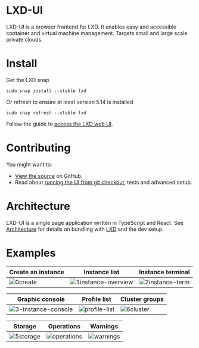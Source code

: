 # LXD-UI

LXD-UI is a browser frontend for LXD. It enables easy and accessible container and virtual machine management.
Targets small and large scale private clouds.

# Install

Get the LXD snap

    sudo snap install --stable lxd

Or refresh to ensure at least version 5.14 is installed

    sudo snap refresh --stable lxd

Follow the guide to [access the LXD web UI](https://documentation.ubuntu.com/lxd/en/latest/howto/access_ui/).

# Contributing

You might want to:

- [View the source](https://github.com/canonical/lxd-ui) on GitHub.
- Read about [running the UI from git checkout](HACKING.md), tests and advanced setup.

# Architecture

LXD-UI is a single page application written in TypeScript and React. See [Architecture](ARCHITECTURE.MD) for details on bundling with [LXD](https://github.com/canonical/lxd) and the dev setup. 

# Examples

| Create an instance                                                                                  | Instance list                                                                                                  | Instance terminal                                                                                          |
|-----------------------------------------------------------------------------------------------------|----------------------------------------------------------------------------------------------------------------|------------------------------------------------------------------------------------------------------------|
| ![0create](https://github.com/canonical/lxd-ui/assets/1155472/7f0c45a6-2ba2-4cc7-bd7c-c0ebca76d648) | ![1instance-overview](https://github.com/canonical/lxd-ui/assets/1155472/c71d2153-ea71-4ecb-ab25-fabcd6fb1e55) | ![2instance-term](https://github.com/canonical/lxd-ui/assets/1155472/c2b741e2-8806-4d4d-9a9a-f536f76a13b9) |

| Graphic console                                                                                                | Profile list                                                                                             | Cluster groups                                                                                                        |
|----------------------------------------------------------------------------------------------------------------|----------------------------------------------------------------------------------------------------------|-----------------------------------------------------------------------------------------------------------------------|
| ![3-instance-console](https://github.com/canonical/lxd-ui/assets/1155472/0f8d742d-3f9c-4906-90da-e740e8ff353b) | ![profile-list](https://github.com/canonical/lxd-ui/assets/1155472/36a0f619-767f-4949-804d-061e5e28c87a) | ![6cluster](https://github.com/canonical/lxd-ui/assets/1155472/85f61ef9-a45f-4b4a-abee-8fa9dfa69bd2) |

| Storage                                                                                               | Operations                                                                                             | Warnings                                                                                             |
|-------------------------------------------------------------------------------------------------------|--------------------------------------------------------------------------------------------------------|------------------------------------------------------------------------------------------------------|
| ![5storage](https://github.com/canonical/lxd-ui/assets/1155472/38d7b8ab-d652-4c18-b71e-0098efe73702)  | ![operations](https://github.com/canonical/lxd-ui/assets/1155472/d3168891-19fb-4724-95cb-9afc91191555) | ![warnings](https://github.com/canonical/lxd-ui/assets/1155472/56499dfc-15a2-4c59-8761-47709b4be957) |
